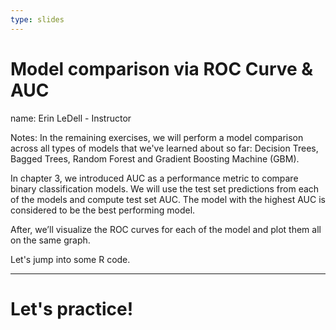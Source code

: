 ```yaml
---
type: slides
---
```


# Model comparison via ROC Curve & AUC

name: Erin LeDell - Instructor

Notes: In the remaining exercises, we will perform a model comparison across all types of models that we've learned about so far: Decision Trees, Bagged Trees, Random Forest and Gradient Boosting Machine (GBM). 

In chapter 3, we introduced AUC as a performance metric to compare binary classification models. We will use the test set predictions from each of the models and compute test set AUC.  The model with the highest AUC is considered to be the best performing model.  

After, we’ll visualize the ROC curves for each of the model and plot them all on the same graph.  

Let's jump into some R code.

---

# Let's practice!

